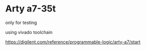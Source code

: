 # Arty a7-35t

only for testing

using vivado toolchain

https://digilent.com/reference/programmable-logic/arty-a7/start
